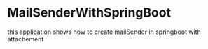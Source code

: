 # MailSenderWithSpringBoot
this application shows how to create mailSender in springboot with attachement
